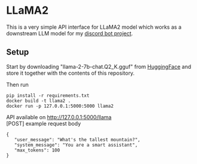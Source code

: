 # LLaMA2

This is a very simple API interface for LLaMA2 model which works as a downstream LLM model for my [discord bot project](https://github.com/kristoferkurvits/discord).

## Setup
Start by downloading "llama-2-7b-chat.Q2_K.gguf" from [HuggingFace](https://huggingface.co/TheBloke/Llama-2-7B-Chat-GGUF/tree/main) and store it together with the contents of this repository.

Then run
```
pip install -r requirements.txt
docker build -t llama2 .
docker run -p 127.0.0.1:5000:5000 llama2
```

API available on http://127.0.0.1:5000/llama
<br>
[POST] example request body
 ```
 {
    "user_message": "What's the tallest mountain?",
    "system_message": "You are a smart assistant",
    "max_tokens": 100
}
```